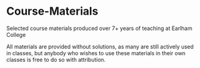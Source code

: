 # Course-Materials
Selected course materials produced over 7+ years of teaching at Earlham College

All materials are provided without solutions, as many are still actively used in classes, but anybody who wishes to use these materials in their own classes is free to do so with attribution.
